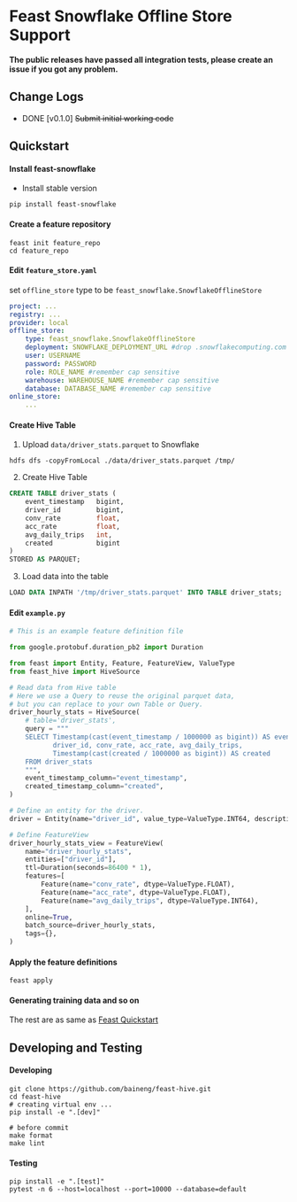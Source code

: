 # Feast Snowflake Offline Store Support

**The public releases have passed all integration tests, please create an issue if you got any problem.**

## Change Logs
- DONE [v0.1.0] ~~Submit initial working code~~

## Quickstart

#### Install feast-snowflake

- Install stable version

```shell
pip install feast-snowflake
```

#### Create a feature repository

```shell
feast init feature_repo
cd feature_repo
```

#### Edit `feature_store.yaml`

set `offline_store` type to be `feast_snowflake.SnowflakeOfflineStore`

```yaml
project: ...
registry: ...
provider: local
offline_store:
    type: feast_snowflake.SnowflakeOfflineStore
    deployment: SNOWFLAKE_DEPLOYMENT_URL #drop .snowflakecomputing.com
    user: USERNAME
    password: PASSWORD
    role: ROLE_NAME #remember cap sensitive
    warehouse: WAREHOUSE_NAME #remember cap sensitive
    database: DATABASE_NAME #remember cap sensitive
online_store:
    ...
```

#### Create Hive Table

1. Upload `data/driver_stats.parquet` to Snowflake

```shell
hdfs dfs -copyFromLocal ./data/driver_stats.parquet /tmp/
```

2. Create Hive Table

```sql
CREATE TABLE driver_stats (
    event_timestamp   bigint,
    driver_id         bigint,
    conv_rate         float,
    acc_rate          float,
    avg_daily_trips   int,
    created           bigint
)
STORED AS PARQUET;
```

3. Load data into the table

```sql
LOAD DATA INPATH '/tmp/driver_stats.parquet' INTO TABLE driver_stats;
```

#### Edit `example.py`

```python
# This is an example feature definition file

from google.protobuf.duration_pb2 import Duration

from feast import Entity, Feature, FeatureView, ValueType
from feast_hive import HiveSource

# Read data from Hive table
# Here we use a Query to reuse the original parquet data,
# but you can replace to your own Table or Query.
driver_hourly_stats = HiveSource(
    # table='driver_stats',
    query = """
    SELECT Timestamp(cast(event_timestamp / 1000000 as bigint)) AS event_timestamp,
           driver_id, conv_rate, acc_rate, avg_daily_trips,
           Timestamp(cast(created / 1000000 as bigint)) AS created
    FROM driver_stats
    """,
    event_timestamp_column="event_timestamp",
    created_timestamp_column="created",
)

# Define an entity for the driver.
driver = Entity(name="driver_id", value_type=ValueType.INT64, description="driver id", )

# Define FeatureView
driver_hourly_stats_view = FeatureView(
    name="driver_hourly_stats",
    entities=["driver_id"],
    ttl=Duration(seconds=86400 * 1),
    features=[
        Feature(name="conv_rate", dtype=ValueType.FLOAT),
        Feature(name="acc_rate", dtype=ValueType.FLOAT),
        Feature(name="avg_daily_trips", dtype=ValueType.INT64),
    ],
    online=True,
    batch_source=driver_hourly_stats,
    tags={},
)
```

#### Apply the feature definitions

```shell
feast apply
```

#### Generating training data and so on

The rest are as same as [Feast Quickstart](https://docs.feast.dev/quickstart#generating-training-data)


## Developing and Testing

#### Developing

```shell
git clone https://github.com/baineng/feast-hive.git
cd feast-hive
# creating virtual env ...
pip install -e ".[dev]"

# before commit
make format
make lint
```

#### Testing

```shell
pip install -e ".[test]"
pytest -n 6 --host=localhost --port=10000 --database=default
```
